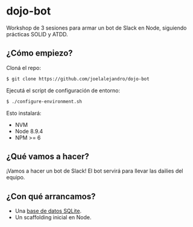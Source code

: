 # dojo-bot

Workshop de 3 sesiones para armar un bot de Slack en Node, siguiendo prácticas SOLID y ATDD.

## ¿Cómo empiezo?

Cloná el repo:

```bash
$ git clone https://github.com/joelalejandro/dojo-bot
```

Ejecutá el script de configuración de entorno:

```bash
$ ./configure-environment.sh
```

Esto instalará:

- NVM
- Node 8.9.4
- NPM >= 6

## ¿Qué vamos a hacer?

¡Vamos a hacer un bot de Slack! El bot servirá para llevar las dailies del equipo.

## ¿Con qué arrancamos?

- Una [base de datos SQLite](./ENTITIES.md).
- Un scaffolding inicial en Node.


